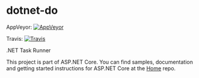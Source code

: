 dotnet-do
=========
AppVeyor: [![AppVeyor](https://ci.appveyor.com/api/projects/status/ae6602y5rqylxdni/branch/dev?svg=true)](https://ci.appveyor.com/project/aspnetci/dotnet-do/branch/dev)

Travis:   [![Travis](https://travis-ci.org/aspnet/dotnet-do.svg?branch=dev)](https://travis-ci.org/aspnet/dotnet-do)

.NET Task Runner

This project is part of ASP.NET Core. You can find samples, documentation and getting started instructions for ASP.NET Core at the [Home](https://github.com/aspnet/home) repo.

